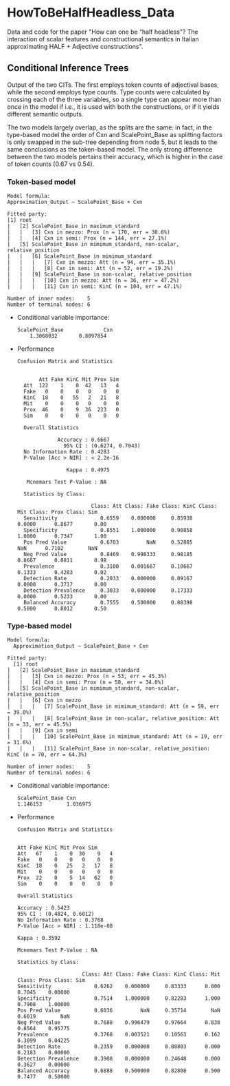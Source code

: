 # HowToBeHalfHeadless_Data
Data and code for the paper "How can one be “half headless”?  The interaction of scalar features and constructional semantics in Italian approximating HALF + Adjective constructions".

## Conditional Inference Trees
Output of the two CITs. The first employs token counts of adjectival bases, while the second employs type counts. Type counts were calculated by crossing each of the three variables, so a single type can appear more than once in the model if i.e., it is used with both the constructions, or if it yields different semantic outputs.

The two models largely overlap, as the splits are the same: in fact, in the type-based model the order of Cxn and ScalePoint_Base as splitting factors is only swapped in the sub-tree depending from node 5, but it leads to the same conclusions as the token-based model. The only strong difference between the two models pertains their accuracy, which is higher in the case of token counts (0.67 vs 0.54).


### Token-based model

```
Model formula:
Approximation_Output ~ ScalePoint_Base + Cxn

Fitted party:
[1] root
|   [2] ScalePoint_Base in maximum_standard
|   |   [3] Cxn in mezzo: Prox (n = 170, err = 30.6%)
|   |   [4] Cxn in semi: Prox (n = 144, err = 27.1%)
|   [5] ScalePoint_Base in mimimum_standard, non-scalar, relative_position
|   |   [6] ScalePoint_Base in mimimum_standard
|   |   |   [7] Cxn in mezzo: Att (n = 94, err = 35.1%)
|   |   |   [8] Cxn in semi: Att (n = 52, err = 19.2%)
|   |   [9] ScalePoint_Base in non-scalar, relative_position
|   |   |   [10] Cxn in mezzo: Att (n = 36, err = 47.2%)
|   |   |   [11] Cxn in semi: KinC (n = 104, err = 47.1%)

Number of inner nodes:    5
Number of terminal nodes: 6
```

- Conditional variable importance:

  ```
  ScalePoint_Base             Cxn 
      1.3068032       0.8097854

  ```

  
- Performance

  ```
  Confusion Matrix and Statistics
  
        
         Att Fake KinC Mit Prox Sim
    Att  122    1    0  42   13   4
    Fake   0    0    0   0    0   0
    KinC  18    0   55   2   21   8
    Mit    0    0    0   0    0   0
    Prox  46    0    9  36  223   0
    Sim    0    0    0   0    0   0
  
    Overall Statistics
                                          
               Accuracy : 0.6667          
                 95% CI : (0.6274, 0.7043)
    No Information Rate : 0.4283          
    P-Value [Acc > NIR] : < 2.2e-16       
                                          
                  Kappa : 0.4975          
                                          
     Mcnemars Test P-Value : NA              
    
    Statistics by Class:
      
                          Class: Att Class: Fake Class: KinC Class: Mit Class: Prox Class: Sim
    Sensitivity              0.6559    0.000000     0.85938     0.0000      0.8677       0.00
    Specificity              0.8551    1.000000     0.90858     1.0000      0.7347       1.00
    Pos Pred Value           0.6703         NaN     0.52885        NaN      0.7102        NaN
    Neg Pred Value           0.8469    0.998333     0.98185     0.8667      0.8811       0.98
    Prevalence               0.3100    0.001667     0.10667     0.1333      0.4283       0.02
    Detection Rate           0.2033    0.000000     0.09167     0.0000      0.3717       0.00
    Detection Prevalence     0.3033    0.000000     0.17333     0.0000      0.5233       0.00
    Balanced Accuracy        0.7555    0.500000     0.88398     0.5000      0.8012       0.50
  ```

### Type-based model


```
Model formula:
  Approximation_Output ~ ScalePoint_Base + Cxn

Fitted party:
  [1] root
|   [2] ScalePoint_Base in maximum_standard
|   |   [3] Cxn in mezzo: Prox (n = 53, err = 45.3%)
|   |   [4] Cxn in semi: Prox (n = 50, err = 34.0%)
|   [5] ScalePoint_Base in mimimum_standard, non-scalar, relative_position
|   |   [6] Cxn in mezzo
|   |   |   [7] ScalePoint_Base in mimimum_standard: Att (n = 59, err = 39.0%)
|   |   |   [8] ScalePoint_Base in non-scalar, relative_position: Att (n = 33, err = 45.5%)
|   |   [9] Cxn in semi
|   |   |   [10] ScalePoint_Base in mimimum_standard: Att (n = 19, err = 31.6%)
|   |   |   [11] ScalePoint_Base in non-scalar, relative_position: KinC (n = 70, err = 64.3%)

Number of inner nodes:    5
Number of terminal nodes: 6

```


- Conditional variable importance:

  ```
  ScalePoint_Base Cxn 
  1.146153        1.036975 
  ```

  
- Performance

  ```
  Confusion Matrix and Statistics


  Att Fake KinC Mit Prox Sim
  Att   67    1    0  30    9   4
  Fake   0    0    0   0    0   0
  KinC  18    0   25   2   17   8
  Mit    0    0    0   0    0   0
  Prox  22    0    5  14   62   0
  Sim    0    0    0   0    0   0
  
  Overall Statistics
  
  Accuracy : 0.5423          
  95% CI : (0.4824, 0.6012)
  No Information Rate : 0.3768          
  P-Value [Acc > NIR] : 1.118e-08       
  
  Kappa : 0.3592          
  
  Mcnemars Test P-Value : NA              
  
  Statistics by Class:
  
                       Class: Att Class: Fake Class: KinC Class: Mit Class: Prox Class: Sim
  Sensitivity              0.6262    0.000000     0.83333      0.000      0.7045    0.00000
  Specificity              0.7514    1.000000     0.82283      1.000      0.7908    1.00000
  Pos Pred Value           0.6036         NaN     0.35714        NaN      0.6019        NaN
  Neg Pred Value           0.7688    0.996479     0.97664      0.838      0.8564    0.95775
  Prevalence               0.3768    0.003521     0.10563      0.162      0.3099    0.04225
  Detection Rate           0.2359    0.000000     0.08803      0.000      0.2183    0.00000
  Detection Prevalence     0.3908    0.000000     0.24648      0.000      0.3627    0.00000
  Balanced Accuracy        0.6888    0.500000     0.82808      0.500      0.7477    0.50000

  ```

